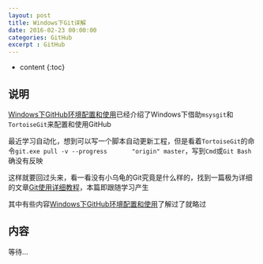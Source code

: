 ```yaml
---
layout: post
title: Windows下Git详解
date: 2016-02-23 00:00:00
categories: GitHub
excerpt : GitHub
---
```


* content
{:toc}

## 说明

[Windows下GitHub环境配置和使用](http://laijingfeng.github.io/2016/01/23/windows-github-config/)已经介绍了Windows下借助`msysgit`和`TortoiseGit`来配置和使用GitHub

最近学习自动化，想到可以写一个脚本自动更新工程，但是看着`TortoiseGit`的命令`git.exe pull -v --progress       "origin" master`，写到`Cmd`或`Git Bash`确没有反映

这样就要回过头来，看一看没有小乌龟的Git究竟是什么样的，找到一篇极为详细的文章[Git使用详细教程](http://www.admin10000.com/document/5374.html)，本篇即跟随学习产生

其中有些内容[Windows下GitHub环境配置和使用](http://laijingfeng.github.io/2016/01/23/windows-github-config/)了解过了就略过

## 内容

等待...

